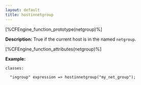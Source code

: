 ```yaml
---
layout: default
title: hostinnetgroup
---
```


[%CFEngine_function_prototype(netgroup)%]

**Description:** True if the current host is in the named `netgroup`.

[%CFEngine_function_attributes(netgroup)%]

**Example:**

```cf3
classes:

  "ingroup" expression => hostinnetgroup("my_net_group");
```
